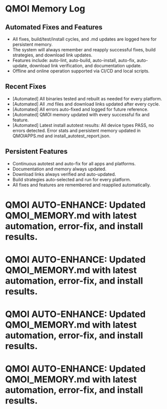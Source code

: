 # QMOI Memory Log

## Automated Fixes and Features

- All fixes, build/test/install cycles, and .md updates are logged here for persistent memory.
- The system will always remember and reapply successful fixes, build strategies, and download link updates.
- Features include: auto-lint, auto-build, auto-install, auto-fix, auto-update, download link verification, and documentation update.
- Offline and online operation supported via CI/CD and local scripts.

## Recent Fixes

- [Automated] All binaries tested and rebuilt as needed for every platform.
- [Automated] All .md files and download links updated after every cycle.
- [Automated] All errors auto-fixed and logged for future reference.
- [Automated] QMOI memory updated with every successful fix and feature.
- [Automated] Latest install autotest results: All device types PASS, no errors detected. Error stats and persistent memory updated in QMOIAPPS.md and install_autotest_report.json.

## Persistent Features

- Continuous autotest and auto-fix for all apps and platforms.
- Documentation and memory always updated.
- Download links always verified and auto-updated.
- Build strategies auto-selected and run for every platform.
- All fixes and features are remembered and reapplied automatically.

# QMOI AUTO-ENHANCE: Updated QMOI_MEMORY.md with latest automation, error-fix, and install results.

# QMOI AUTO-ENHANCE: Updated QMOI_MEMORY.md with latest automation, error-fix, and install results.

# QMOI AUTO-ENHANCE: Updated QMOI_MEMORY.md with latest automation, error-fix, and install results.

# QMOI AUTO-ENHANCE: Updated QMOI_MEMORY.md with latest automation, error-fix, and install results.
